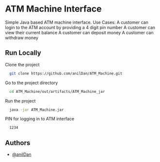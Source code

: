 
# ATM Machine Interface

Simple Java based ATM machine interface.
Use Cases:
A customer can login to the ATM account by providing a 4 digit pin number
A customer can view their current balance
A customer can deposit money
A customer can withdraw money


## Run Locally

Clone the project

```bash
  git clone https://github.com/anilDan/ATM_Machine.git
```

Go to the project directory

```bash
  cd ATM_Machine/out/artifacts/ATM_Machine_jar
```

Run the project

```bash
  java -jar ATM_Machine.jar
```

PIN for logging in to ATM interface

```bash
  1234
```

  
## Authors

- [@anilDan](https://github.com/anilDan)

  